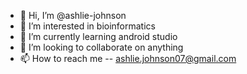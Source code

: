 - 👋 Hi, I’m @ashlie-johnson
- 👀 I’m interested in bioinformatics
- 🌱 I’m currently learning android studio
- 💞️ I’m looking to collaborate on anything
- 📫 How to reach me -- ashlie.johnson07@gmail.com
